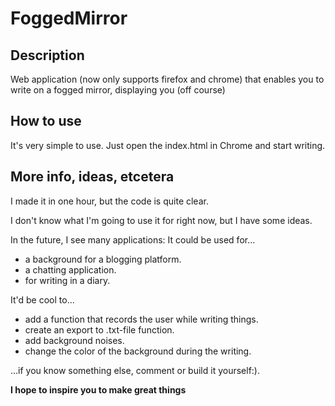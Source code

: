 FoggedMirror
============

<h2> Description </h2>
<p>Web application (now only supports firefox and chrome) that enables you to write on a fogged mirror, displaying you (off course)</p>

<h2> How to use </h2>
<p>It's very simple to use. Just open the index.html in Chrome and start writing. </p>

<h2> More info, ideas, etcetera </h2>
<p>I made it in one hour, but the code is quite clear. </p>
<p>I don't know what I'm going to use it for right now, but I have some ideas. </p>
<p>In the future, I see many applications:
It could be used for...</p>
<ul>
<li>a background for a blogging platform.</li>
<li>a chatting application.</li>
<li>for writing in a diary. </li>
</ul>
<p>It'd be cool to...</p>
<ul>
<li> add a function that records the user while writing things. </li>
<li> create an export to .txt-file function. </li>
<li> add background noises. </li>
<li>change the color of the background during the writing. </li>
</ul>
<p>
...if you know something else, comment or build it yourself:).
</p>
<b> I hope to inspire you to make great things </b>  
